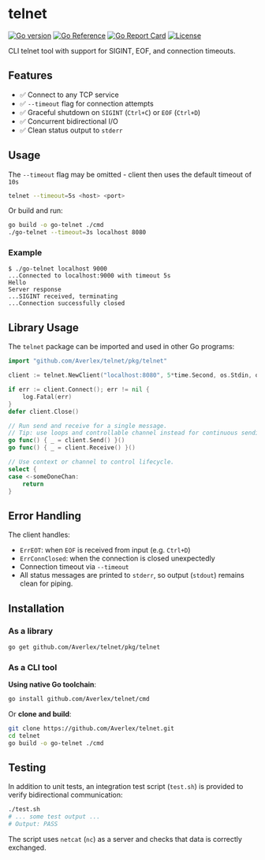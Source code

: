 # telnet

[![Go version](https://img.shields.io/badge/go-1.24.2+-blue.svg)](https://golang.org)
[![Go Reference](https://pkg.go.dev/badge/github.com/Averlex/telnet.svg)](https://pkg.go.dev/github.com/Averlex/telnet)
[![Go Report Card](https://goreportcard.com/badge/github.com/Averlex/telnet)](https://goreportcard.com/report/github.com/Averlex/telnet)
[![License](https://img.shields.io/badge/license-MIT-blue.svg)](LICENSE)

CLI telnet tool with support for SIGINT, EOF, and connection timeouts.

## Features

- ✅ Connect to any TCP service
- ✅ `--timeout` flag for connection attempts
- ✅ Graceful shutdown on `SIGINT` (`Ctrl+C`) or `EOF` (`Ctrl+D`)
- ✅ Concurrent bidirectional I/O
- ✅ Clean status output to `stderr`

## Usage

The `--timeout` flag may be omitted - client then uses the default timeout of `10s`

```bash
telnet --timeout=5s <host> <port>
```

Or build and run:

```bash
go build -o go-telnet ./cmd
./go-telnet --timeout=3s localhost 8080
```

### Example

```text
$ ./go-telnet localhost 9000
...Connected to localhost:9000 with timeout 5s
Hello
Server response
...SIGINT received, terminating
...Connection successfully closed
```

## Library Usage

The `telnet` package can be imported and used in other Go programs:

```go
import "github.com/Averlex/telnet/pkg/telnet"

client := telnet.NewClient("localhost:8080", 5*time.Second, os.Stdin, os.Stdout)

if err := client.Connect(); err != nil {
    log.Fatal(err)
}
defer client.Close()

// Run send and receive for a single message.
// Tip: use loops and controllable channel instead for continuous sending and receiving.
go func() { _ = client.Send() }()
go func() { _ = client.Receive() }()

// Use context or channel to control lifecycle.
select {
case <-someDoneChan:
    return
}
```

## Error Handling

The client handles:

- `ErrEOT`: when `EOF` is received from input (e.g. `Ctrl+D`)
- `ErrConnClosed`: when the connection is closed unexpectedly
- Connection timeout via `--timeout`
- All status messages are printed to `stderr`, so output (`stdout`) remains clean for piping.

## Installation

### As a library

```bash
go get github.com/Averlex/telnet/pkg/telnet
```

### As a CLI tool

**Using native Go toolchain**:

```bash
go install github.com/Averlex/telnet/cmd
```

Or **clone and build**:

```bash
git clone https://github.com/Averlex/telnet.git
cd telnet
go build -o go-telnet ./cmd
```

## Testing

In addition to unit tests, an integration test script (`test.sh`) is provided to verify bidirectional communication:

```bash
./test.sh
# ... some test output ...
# Output: PASS
```

The script uses `netcat` (`nc`) as a server and checks that data is correctly exchanged.
